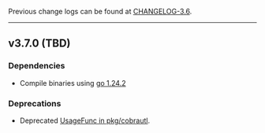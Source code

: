 

Previous change logs can be found at [CHANGELOG-3.6](https://github.com/etcd-io/etcd/blob/main/CHANGELOG/CHANGELOG-3.6.md).

<hr>

## v3.7.0 (TBD)

### Dependencies

- Compile binaries using [go 1.24.2](https://github.com/etcd-io/etcd/pull/19723)

### Deprecations

- Deprecated [UsageFunc in pkg/cobrautl](https://github.com/etcd-io/etcd/pull/18356).

